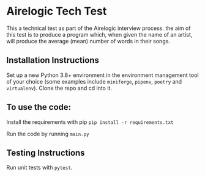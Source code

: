 # Airelogic Tech Test


This a technical test as part of the Airelogic interview process. the aim of this test is to produce a program which, when given the name of an artist, will produce the average (mean) number of words in their songs.

## Installation Instructions

Set up a new Python 3.8+ environment in the environment management tool of your choice (some examples include `miniforge`, `pipenv`, `poetry` and `virtualenv`). Clone the repo and cd into it.

## To use the code:

Install the requirements with pip
`pip install -r requirements.txt`

Run the code by running `main.py`


## Testing Instructions

Run unit tests with `pytest`. 
